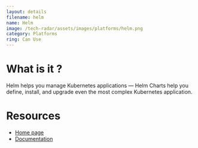```yaml
---
layout: details
filename: helm 
name: Helm
image: /tech-radar/assets/images/platforms/helm.png
category: Platforms
ring: Can Use
---
```


# What is it ?
Helm helps you manage Kubernetes applications — Helm Charts help you define, install, and upgrade even the most complex Kubernetes application.



# Resources
- [Home page](https://helm.sh/)
- [Documentation](https://helm.sh/docs/)

